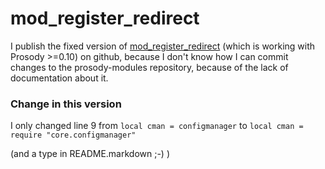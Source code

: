 # mod_register_redirect
I publish the fixed version of [mod_register_redirect](https://modules.prosody.im/mod_register_redirect.html) (which is working with Prosody >=0.10) on github, because I don't know how I can commit changes to the prosody-modules repository, because of the lack of documentation about it.

### Change in this version
I only changed line 9 from
`local cman = configmanager`
to
`local cman = require "core.configmanager"`

(and a type in README.markdown ;-) )
